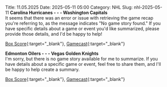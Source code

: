 Title: 11.05.2025
Date: 2025-05-11 05:00
Category: NHL 
Slug: nhl-2025-05-11 
**Carolina Hurricanes - - - Washington Capitals**  
It seems that there was an error or issue with retrieving the game recap you're referring to, as the message indicates "No game story found." If you have specific details about a game or event you'd like summarized, please provide those details, and I'd be happy to help! 

[Box Score](/gamecenter/wsh-vs-car/2025/05/10/2024030223){:target="_blank"}, [Gamecast](https://www.nhl.com/news/washington-capitals-carolina-hurricanes-game-recap-may-10){:target="_blank"}<br>

**Edmonton Oilers - - - Vegas Golden Knights**  
I'm sorry, but there is no game story available for me to summarize. If you have details about a specific game or event, feel free to share them, and I'll be happy to help create a summary. 

[Box Score](/gamecenter/vgk-vs-edm/2025/05/10/2024030243){:target="_blank"}, [Gamecast](https://www.nhl.com/news/vegas-golden-knights-edmonton-oilers-game-recap-may-10){:target="_blank"}<br>


